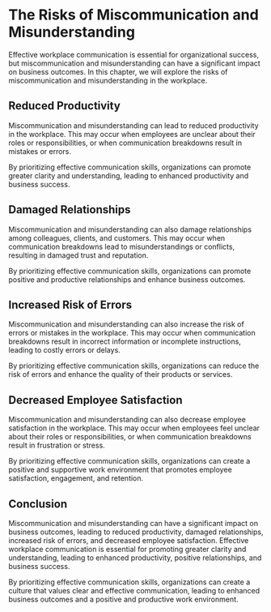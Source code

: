 The Risks of Miscommunication and Misunderstanding
========================================================================================================================

Effective workplace communication is essential for organizational success, but miscommunication and misunderstanding can have a significant impact on business outcomes. In this chapter, we will explore the risks of miscommunication and misunderstanding in the workplace.

Reduced Productivity
--------------------

Miscommunication and misunderstanding can lead to reduced productivity in the workplace. This may occur when employees are unclear about their roles or responsibilities, or when communication breakdowns result in mistakes or errors.

By prioritizing effective communication skills, organizations can promote greater clarity and understanding, leading to enhanced productivity and business success.

Damaged Relationships
---------------------

Miscommunication and misunderstanding can also damage relationships among colleagues, clients, and customers. This may occur when communication breakdowns lead to misunderstandings or conflicts, resulting in damaged trust and reputation.

By prioritizing effective communication skills, organizations can promote positive and productive relationships and enhance business outcomes.

Increased Risk of Errors
------------------------

Miscommunication and misunderstanding can also increase the risk of errors or mistakes in the workplace. This may occur when communication breakdowns result in incorrect information or incomplete instructions, leading to costly errors or delays.

By prioritizing effective communication skills, organizations can reduce the risk of errors and enhance the quality of their products or services.

Decreased Employee Satisfaction
-------------------------------

Miscommunication and misunderstanding can also decrease employee satisfaction in the workplace. This may occur when employees feel unclear about their roles or responsibilities, or when communication breakdowns result in frustration or stress.

By prioritizing effective communication skills, organizations can create a positive and supportive work environment that promotes employee satisfaction, engagement, and retention.

Conclusion
----------

Miscommunication and misunderstanding can have a significant impact on business outcomes, leading to reduced productivity, damaged relationships, increased risk of errors, and decreased employee satisfaction. Effective workplace communication is essential for promoting greater clarity and understanding, leading to enhanced productivity, positive relationships, and business success.

By prioritizing effective communication skills, organizations can create a culture that values clear and effective communication, leading to enhanced business outcomes and a positive and productive work environment.
